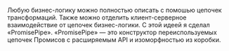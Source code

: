 Любую бизнес-логику можно полностью описать с помошью цепочек трансформаций. Также можно отделить клиент-серверное взаимодействие от цепочек бизнес-логики. С этой идеей я сделал «PromisePipe». «PromisePipe» — это конструктор переиспользуемых цепочек Промисов с расширяемым API и изоморфностью из коробки.
